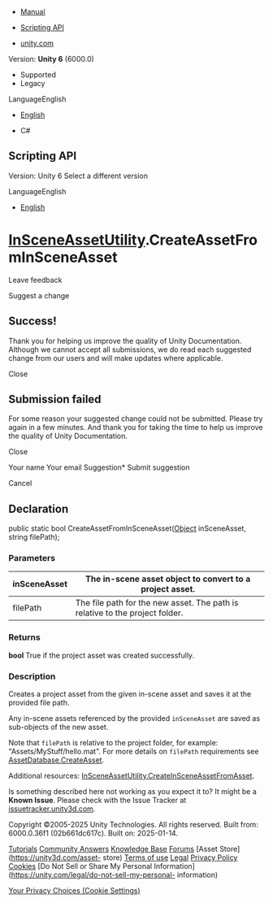 [ ]()

  * [Manual](../Manual/index.html)
  * [Scripting API](../ScriptReference/index.html)

  * [unity.com](https://unity.com/)

Version: **Unity 6** (6000.0)

  * Supported
  * Legacy

LanguageEnglish

  * [English]()

  * C#

[ ](https://docs.unity3d.com)

## Scripting API

Version: Unity 6 Select a different version

LanguageEnglish

  * [English]()

#  [InSceneAssetUtility](InSceneAssetUtility.html).CreateAssetFromInSceneAsset

Leave feedback

Suggest a change

## Success!

Thank you for helping us improve the quality of Unity Documentation. Although
we cannot accept all submissions, we do read each suggested change from our
users and will make updates where applicable.

Close

## Submission failed

For some reason your suggested change could not be submitted. Please <a>try
again</a> in a few minutes. And thank you for taking the time to help us
improve the quality of Unity Documentation.

Close

Your name Your email Suggestion* Submit suggestion

Cancel

[ ]()

## Declaration

public static bool CreateAssetFromInSceneAsset([Object](Object.html)
inSceneAsset, string filePath);

### Parameters

inSceneAsset | The in-scene asset object to convert to a project asset.  
---|---  
filePath | The file path for the new asset. The path is relative to the project folder.  
  
### Returns

**bool** True if the project asset was created successfully.

### Description

Creates a project asset from the given in-scene asset and saves it at the
provided file path.

Any in-scene assets referenced by the provided `inSceneAsset` are saved as
sub-objects of the new asset.  
  
Note that `filePath` is relative to the project folder, for example:
"Assets/MyStuff/hello.mat". For more details on `filePath` requirements see
[AssetDatabase.CreateAsset](AssetDatabase.CreateAsset.html).  
  
Additional resources:
[InSceneAssetUtility.CreateInSceneAssetFromAsset](InSceneAssetUtility.CreateInSceneAssetFromAsset.html).

Is something described here not working as you expect it to? It might be a
**Known Issue**. Please check with the Issue Tracker at
[issuetracker.unity3d.com](https://issuetracker.unity3d.com).

Copyright ©2005-2025 Unity Technologies. All rights reserved. Built from:
6000.0.36f1 (02b661dc617c). Built on: 2025-01-14.

[Tutorials](https://unity3d.com/learn) [Community
Answers](https://answers.unity3d.com) [Knowledge
Base](https://support.unity3d.com/hc/en-us)
[Forums](https://forum.unity3d.com) [Asset Store](https://unity3d.com/asset-
store) [Terms of use](https://docs.unity3d.com/Manual/TermsOfUse.html)
[Legal](https://unity.com/legal) [Privacy
Policy](https://unity.com/legal/privacy-policy)
[Cookies](https://unity.com/legal/cookie-policy) [Do Not Sell or Share My
Personal Information](https://unity.com/legal/do-not-sell-my-personal-
information)

[Your Privacy Choices (Cookie Settings)](javascript:void\(0\);)

